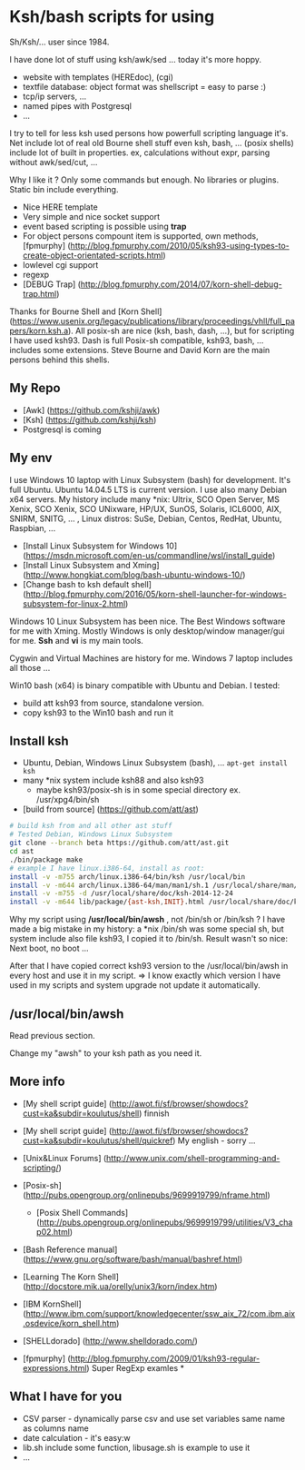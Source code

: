 # Ksh/bash scripts for using #

Sh/Ksh/... user since 1984.

I have done lot of stuff using ksh/awk/sed ... today it's more hoppy.
  * website with templates (HEREdoc), (cgi)
  * textfile database: object format was shellscript = easy to parse :) 
  * tcp/ip servers, ...
  * named pipes with Postgresql
  * ...

I try to tell for less ksh used persons how powerfull scripting language it's.
Net include lot of real old Bourne shell stuff even ksh, bash, ... (posix shells) include lot
of built in properties. ex, calculations without expr, parsing without awk/sed/cut, ...

Why I like it ? Only some commands but enough. No libraries or plugins. Static bin include everything.
  * Nice HERE template 
  * Very simple and nice socket support 
  * event based scripting is possible using **trap**
  * For object persons compount item is supported, own methods,  [fpmurphy] (http://blog.fpmurphy.com/2010/05/ksh93-using-types-to-create-object-orientated-scripts.html)
  * lowlevel cgi support 
  * regexp 
  * [DEBUG Trap] (http://blog.fpmurphy.com/2014/07/korn-shell-debug-trap.html)

Thanks for Bourne Shell and 
[Korn Shell] (https://www.usenix.org/legacy/publications/library/proceedings/vhll/full_papers/korn.ksh.a). 
All posix-sh are nice (ksh, bash, dash, ...), but for scripting I have used ksh93. Dash is full Posix-sh compatible,
ksh93, bash, ... includes some extensions. Steve Bourne and David Korn are the main persons behind this shells.

## My Repo ##
   * [Awk] (https://github.com/kshji/awk)
   * [Ksh] (https://github.com/kshji/ksh)
   * Postgresql is coming

## My env ##
I use Windows 10 laptop with Linux Subsystem (bash) for development. 
It's full Ubuntu. Ubuntu 14.04.5 LTS is current version.
I use also many Debian x64 servers. My history include many *nix: Ultrix, SCO Open Server, 
MS Xenix, SCO Xenix,  SCO UNixware, HP/UX, SunOS, Solaris, ICL6000, AIX, SNIRM, SNITG, ... ,
Linux distros: SuSe, Debian, Centos, RedHat, Ubuntu, Raspbian, ...

   * [Install Linux Subsystem for Windows 10] (https://msdn.microsoft.com/en-us/commandline/wsl/install_guide)
   * [Install Linux Subsystem and Xming] (http://www.hongkiat.com/blog/bash-ubuntu-windows-10/)
   * [Change bash to ksh default shell] (http://blog.fpmurphy.com/2016/05/korn-shell-launcher-for-windows-subsystem-for-linux-2.html)

Windows 10 Linux Subsystem has been nice. The Best Windows software for me with Xming. 
Mostly Windows is only desktop/window manager/gui for me. **Ssh** and **vi** is my main tools.

Cygwin and Virtual Machines are history for me.
Windows 7 laptop includes all those ...

Win10 bash (x64) is binary compatible with Ubuntu and Debian. I tested:
  * build att ksh93 from source, standalone version.
  * copy ksh93 to the Win10 bash and run it

## Install ksh ##
   * Ubuntu, Debian, Windows Linux Subsystem (bash), ...
       ``` apt-get install ksh ```
   * many *nix system include ksh88 and also ksh93
       * maybe ksh93/posix-sh is in some special directory ex. /usr/xpg4/bin/sh
   * [build from source] (https://github.com/att/ast)

```sh
# build ksh from and all other ast stuff
# Tested Debian, Windows Linux Subsystem 
git clone --branch beta https://github.com/att/ast.git
cd ast
./bin/package make
# example I have linux.i386-64, install as root:
install -v -m755 arch/linux.i386-64/bin/ksh /usr/local/bin 
install -v -m644 arch/linux.i386-64/man/man1/sh.1 /usr/local/share/man/man1/ksh.1 
install -v -m755 -d /usr/local/share/doc/ksh-2014-12-24 
install -v -m644 lib/package/{ast-ksh,INIT}.html /usr/local/share/doc/ksh-2014-12-24
```


Why my script using **/usr/local/bin/awsh** , not /bin/sh or /bin/ksh ?
I have made a big mistake in my history: a *nix /bin/sh was some special sh, but system include also file ksh93, 
I copied it to /bin/sh. Result wasn't so nice: Next boot, no boot ...

After that I have copied correct ksh93 version to the /usr/local/bin/awsh in every host and use it in my script.
=> I know exactly which version I have used in my scripts and system upgrade not update it automatically.

## /usr/local/bin/awsh ##
Read previous section.

Change my "awsh" to your ksh path as you need it.

## More info ##
   * [My shell script guide] (http://awot.fi/sf/browser/showdocs?cust=ka&subdir=koulutus/shell) finnish
   * [My shell script guide] (http://awot.fi/sf/browser/showdocs?cust=ka&subdir=koulutus/shell/quickref) My english - sorry ...
   
   * [Unix&Linux Forums] (http://www.unix.com/shell-programming-and-scripting/) 
   * [Posix-sh] (http://pubs.opengroup.org/onlinepubs/9699919799/nframe.html)
     * [Posix Shell Commands] (http://pubs.opengroup.org/onlinepubs/9699919799/utilities/V3_chap02.html)
   * [Bash Reference manual] (https://www.gnu.org/software/bash/manual/bashref.html)
   * [Learning The Korn Shell] (http://docstore.mik.ua/orelly/unix3/korn/index.htm)
   * [IBM KornShell] (http://www.ibm.com/support/knowledgecenter/ssw_aix_72/com.ibm.aix.osdevice/korn_shell.htm)
   * [SHELLdorado] (http://www.shelldorado.com/)
   * [fpmurphy] (http://blog.fpmurphy.com/2009/01/ksh93-regular-expressions.html) Super RegExp examles
	* 

## What I have for you ##

   * CSV parser - dynamically parse csv and use set variables same name as columns name
   * date calculation - it's easy:w
   * lib.sh include some function, libusage.sh is example to use it
   * ...

